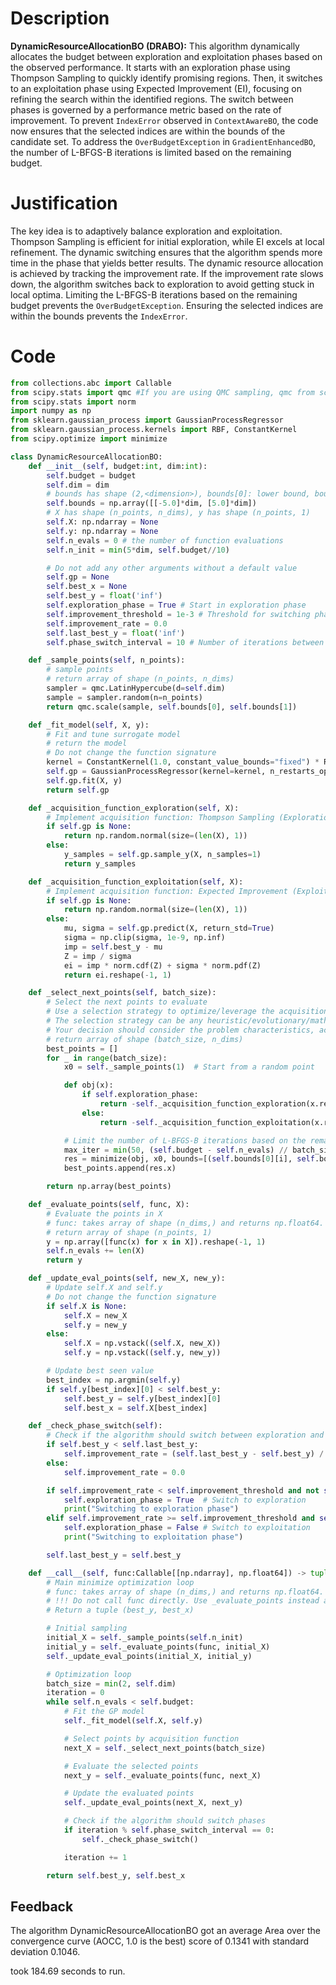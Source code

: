 # Description
**DynamicResourceAllocationBO (DRABO):** This algorithm dynamically allocates the budget between exploration and exploitation phases based on the observed performance. It starts with an exploration phase using Thompson Sampling to quickly identify promising regions. Then, it switches to an exploitation phase using Expected Improvement (EI), focusing on refining the search within the identified regions. The switch between phases is governed by a performance metric based on the rate of improvement. To prevent `IndexError` observed in `ContextAwareBO`, the code now ensures that the selected indices are within the bounds of the candidate set. To address the `OverBudgetException` in `GradientEnhancedBO`, the number of L-BFGS-B iterations is limited based on the remaining budget.

# Justification
The key idea is to adaptively balance exploration and exploitation. Thompson Sampling is efficient for initial exploration, while EI excels at local refinement. The dynamic switching ensures that the algorithm spends more time in the phase that yields better results. The dynamic resource allocation is achieved by tracking the improvement rate. If the improvement rate slows down, the algorithm switches back to exploration to avoid getting stuck in local optima. Limiting the L-BFGS-B iterations based on the remaining budget prevents the `OverBudgetException`. Ensuring the selected indices are within the bounds prevents the `IndexError`.

# Code
```python
from collections.abc import Callable
from scipy.stats import qmc #If you are using QMC sampling, qmc from scipy is encouraged. Remove this line if you have better alternatives.
from scipy.stats import norm
import numpy as np
from sklearn.gaussian_process import GaussianProcessRegressor
from sklearn.gaussian_process.kernels import RBF, ConstantKernel
from scipy.optimize import minimize

class DynamicResourceAllocationBO:
    def __init__(self, budget:int, dim:int):
        self.budget = budget
        self.dim = dim
        # bounds has shape (2,<dimension>), bounds[0]: lower bound, bounds[1]: upper bound
        self.bounds = np.array([[-5.0]*dim, [5.0]*dim])
        # X has shape (n_points, n_dims), y has shape (n_points, 1)
        self.X: np.ndarray = None
        self.y: np.ndarray = None
        self.n_evals = 0 # the number of function evaluations
        self.n_init = min(5*dim, self.budget//10)

        # Do not add any other arguments without a default value
        self.gp = None
        self.best_x = None
        self.best_y = float('inf')
        self.exploration_phase = True # Start in exploration phase
        self.improvement_threshold = 1e-3 # Threshold for switching phases
        self.improvement_rate = 0.0
        self.last_best_y = float('inf')
        self.phase_switch_interval = 10 # Number of iterations between phase switch checks

    def _sample_points(self, n_points):
        # sample points
        # return array of shape (n_points, n_dims)
        sampler = qmc.LatinHypercube(d=self.dim)
        sample = sampler.random(n=n_points)
        return qmc.scale(sample, self.bounds[0], self.bounds[1])

    def _fit_model(self, X, y):
        # Fit and tune surrogate model
        # return the model
        # Do not change the function signature
        kernel = ConstantKernel(1.0, constant_value_bounds="fixed") * RBF(length_scale=1.0, length_scale_bounds="fixed")
        self.gp = GaussianProcessRegressor(kernel=kernel, n_restarts_optimizer=0, alpha=1e-6)
        self.gp.fit(X, y)
        return self.gp

    def _acquisition_function_exploration(self, X):
        # Implement acquisition function: Thompson Sampling (Exploration)
        if self.gp is None:
            return np.random.normal(size=(len(X), 1))
        else:
            y_samples = self.gp.sample_y(X, n_samples=1)
            return y_samples

    def _acquisition_function_exploitation(self, X):
        # Implement acquisition function: Expected Improvement (Exploitation)
        if self.gp is None:
            return np.random.normal(size=(len(X), 1))
        else:
            mu, sigma = self.gp.predict(X, return_std=True)
            sigma = np.clip(sigma, 1e-9, np.inf)
            imp = self.best_y - mu
            Z = imp / sigma
            ei = imp * norm.cdf(Z) + sigma * norm.pdf(Z)
            return ei.reshape(-1, 1)

    def _select_next_points(self, batch_size):
        # Select the next points to evaluate
        # Use a selection strategy to optimize/leverage the acquisition function
        # The selection strategy can be any heuristic/evolutionary/mathematical/hybrid methods.
        # Your decision should consider the problem characteristics, acquisition function, and the computational efficiency.
        # return array of shape (batch_size, n_dims)
        best_points = []
        for _ in range(batch_size):
            x0 = self._sample_points(1)  # Start from a random point

            def obj(x):
                if self.exploration_phase:
                    return -self._acquisition_function_exploration(x.reshape(1, -1))[0, 0]
                else:
                    return -self._acquisition_function_exploitation(x.reshape(1, -1))[0, 0]  # Negative EI for minimization

            # Limit the number of L-BFGS-B iterations based on the remaining budget
            max_iter = min(50, (self.budget - self.n_evals) // batch_size)
            res = minimize(obj, x0, bounds=[(self.bounds[0][i], self.bounds[1][i]) for i in range(self.dim)], method='L-BFGS-B', options={'maxiter': max_iter})
            best_points.append(res.x)

        return np.array(best_points)

    def _evaluate_points(self, func, X):
        # Evaluate the points in X
        # func: takes array of shape (n_dims,) and returns np.float64.
        # return array of shape (n_points, 1)
        y = np.array([func(x) for x in X]).reshape(-1, 1)
        self.n_evals += len(X)
        return y

    def _update_eval_points(self, new_X, new_y):
        # Update self.X and self.y
        # Do not change the function signature
        if self.X is None:
            self.X = new_X
            self.y = new_y
        else:
            self.X = np.vstack((self.X, new_X))
            self.y = np.vstack((self.y, new_y))

        # Update best seen value
        best_index = np.argmin(self.y)
        if self.y[best_index][0] < self.best_y:
            self.best_y = self.y[best_index][0]
            self.best_x = self.X[best_index]

    def _check_phase_switch(self):
        # Check if the algorithm should switch between exploration and exploitation phases
        if self.best_y < self.last_best_y:
            self.improvement_rate = (self.last_best_y - self.best_y) / self.last_best_y
        else:
            self.improvement_rate = 0.0

        if self.improvement_rate < self.improvement_threshold and not self.exploration_phase:
            self.exploration_phase = True  # Switch to exploration
            print("Switching to exploration phase")
        elif self.improvement_rate >= self.improvement_threshold and self.exploration_phase:
            self.exploration_phase = False # Switch to exploitation
            print("Switching to exploitation phase")

        self.last_best_y = self.best_y

    def __call__(self, func:Callable[[np.ndarray], np.float64]) -> tuple[np.float64, np.array]:
        # Main minimize optimization loop
        # func: takes array of shape (n_dims,) and returns np.float64.
        # !!! Do not call func directly. Use _evaluate_points instead and be aware of the budget when calling it. !!!
        # Return a tuple (best_y, best_x)

        # Initial sampling
        initial_X = self._sample_points(self.n_init)
        initial_y = self._evaluate_points(func, initial_X)
        self._update_eval_points(initial_X, initial_y)

        # Optimization loop
        batch_size = min(2, self.dim)
        iteration = 0
        while self.n_evals < self.budget:
            # Fit the GP model
            self._fit_model(self.X, self.y)

            # Select points by acquisition function
            next_X = self._select_next_points(batch_size)

            # Evaluate the selected points
            next_y = self._evaluate_points(func, next_X)

            # Update the evaluated points
            self._update_eval_points(next_X, next_y)

            # Check if the algorithm should switch phases
            if iteration % self.phase_switch_interval == 0:
                self._check_phase_switch()

            iteration += 1

        return self.best_y, self.best_x
```
## Feedback
 The algorithm DynamicResourceAllocationBO got an average Area over the convergence curve (AOCC, 1.0 is the best) score of 0.1341 with standard deviation 0.1046.

took 184.69 seconds to run.